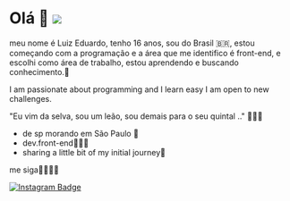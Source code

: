 # Olá 👋 <img src ="/dowload/luiz/tenor " >
meu nome é Luiz Eduardo, tenho 16 anos, sou do Brasil 🇧🇷, estou começando com a programação e a área que me identifico é front-end, e escolhi como área de trabalho, estou aprendendo e buscando conhecimento.🧠


I am passionate about programming and I learn easy I am open to new challenges.

"Eu vim da selva, sou um leão, sou demais para o seu quintal .." 🦁🤴🏿

- de sp morando em São Paulo 🌆
- dev.front-end👨🏿‍💻
- sharing a little bit of my initial journey🎯


me siga🤞🏿👇🏿

[![Instagram Badge](https://img.shields.io/badge/-@pretinluiiz-6495ED?style=flat-square&labelColor=6495ED&logo=instagram&logoColor=white&link=https://https://www.instagram.com/pretin_luiiz?r=nametag)](https://www.instagram.com/pretin_luiiz?r=nametag )














